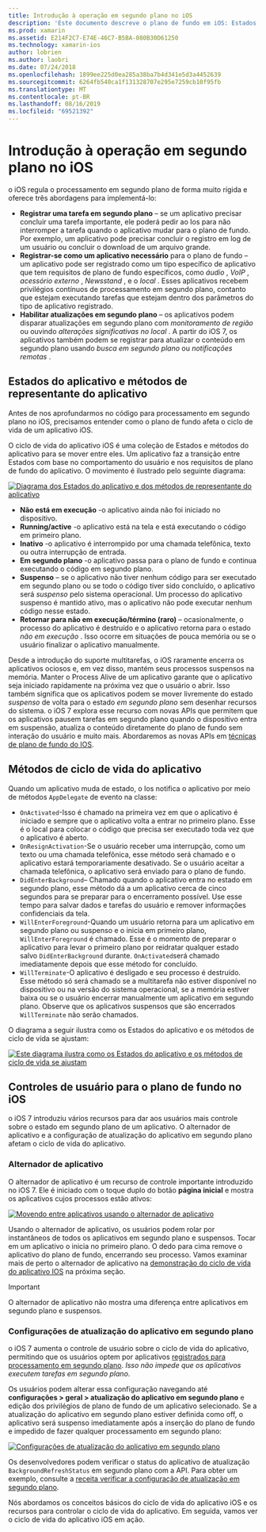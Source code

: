 ```yaml
---
title: Introdução à operação em segundo plano no iOS
description: 'Este documento descreve o plano de fundo em iOS: Estados de aplicativo, métodos de ciclo de vida do aplicativo e atualização de aplicativo em segundo plano.'
ms.prod: xamarin
ms.assetid: E214F2C7-E74E-46C7-B5BA-080B30D61250
ms.technology: xamarin-ios
author: lobrien
ms.author: laobri
ms.date: 07/24/2018
ms.openlocfilehash: 1899ee225d0ea285a38ba7b4d341e5d3a4452639
ms.sourcegitcommit: 6264fb540ca1f131328707e295e7259cb10f95fb
ms.translationtype: MT
ms.contentlocale: pt-BR
ms.lasthandoff: 08/16/2019
ms.locfileid: "69521392"
---
```

# <a name="introduction-to-backgrounding-in-ios"></a>Introdução à operação em segundo plano no iOS

o iOS regula o processamento em segundo plano de forma muito rígida e oferece três abordagens para implementá-lo:

- **Registrar uma tarefa em segundo plano** – se um aplicativo precisar concluir uma tarefa importante, ele poderá pedir ao Ios para não interromper a tarefa quando o aplicativo mudar para o plano de fundo. Por exemplo, um aplicativo pode precisar concluir o registro em log de um usuário ou concluir o download de um arquivo grande.
- **Registrar-se como um aplicativo necessário** para o plano de fundo – um aplicativo pode ser registrado como um tipo específico de aplicativo que tem requisitos de plano de fundo específicos, como *áudio* , *VoIP* , *acessório externo* , *Newsstand* , e o *local* . Esses aplicativos recebem privilégios contínuos de processamento em segundo plano, contanto que estejam executando tarefas que estejam dentro dos parâmetros do tipo de aplicativo registrado.
- **Habilitar atualizações em segundo plano** – os aplicativos podem disparar atualizações em segundo plano com *monitoramento de região* ou ouvindo *alterações significativas no local* . A partir do iOS 7, os aplicativos também podem se registrar para atualizar o conteúdo em segundo plano usando *busca em segundo plano* ou *notificações remotas* .


## <a name="application-states-and-application-delegate-methods"></a>Estados do aplicativo e métodos de representante do aplicativo

Antes de nos aprofundarmos no código para processamento em segundo plano no iOS, precisamos entender como o plano de fundo afeta o ciclo de vida de um aplicativo iOS.

O ciclo de vida do aplicativo iOS é uma coleção de Estados e métodos do aplicativo para se mover entre eles. Um aplicativo faz a transição entre Estados com base no comportamento do usuário e nos requisitos de plano de fundo do aplicativo. O movimento é ilustrado pelo seguinte diagrama:

 [![](introduction-to-backgrounding-in-ios-images/applicationlifecycle-.png "Diagrama dos Estados do aplicativo e dos métodos de representante do aplicativo")](introduction-to-backgrounding-in-ios-images/applicationlifecycle-.png#lightbox)

- **Não está em execução** -o aplicativo ainda não foi iniciado no dispositivo.
- **Running/active** -o aplicativo está na tela e está executando o código em primeiro plano.
- **Inativo** -o aplicativo é interrompido por uma chamada telefônica, texto ou outra interrupção de entrada.
- **Em segundo plano** -o aplicativo passa para o plano de fundo e continua executando o código em segundo plano.
- **Suspenso** – se o aplicativo não tiver nenhum código para ser executado em segundo plano ou se todo o código tiver sido concluído, o aplicativo será *suspenso* pelo sistema operacional. Um processo do aplicativo suspenso é mantido ativo, mas o aplicativo não pode executar nenhum código nesse estado.
- **Retornar para não em execução/término (raro)** – ocasionalmente, o processo do aplicativo é destruído e o aplicativo retorna para o estado *não em execução* . Isso ocorre em situações de pouca memória ou se o usuário finalizar o aplicativo manualmente.


Desde a introdução do suporte multitarefas, o iOS raramente encerra os aplicativos ociosos e, em vez disso, mantém seus processos suspensos na memória. Manter o Process Alive de um aplicativo garante que o aplicativo seja iniciado rapidamente na próxima vez que o usuário o abrir. Isso também significa que os aplicativos podem se mover livremente do estado *suspenso* de volta para o estado *em segundo plano* sem desenhar recursos do sistema. o iOS 7 explora esse recurso com novas APIs que permitem que os aplicativos pausem tarefas em segundo plano quando o dispositivo entra em suspensão, atualiza o conteúdo diretamente do plano de fundo sem interação do usuário e muito mais. Abordaremos as novas APIs em [técnicas de plano de fundo do IOS](~/ios/app-fundamentals/backgrounding/ios-backgrounding-techniques/index.md).

## <a name="application-lifecycle-methods"></a>Métodos de ciclo de vida do aplicativo

Quando um aplicativo muda de estado, o Ios notifica o aplicativo por meio de métodos `AppDelegate` de evento na classe:

- `OnActivated`-Isso é chamado na primeira vez em que o aplicativo é iniciado e sempre que o aplicativo volta a entrar no primeiro plano. Esse é o local para colocar o código que precisa ser executado toda vez que o aplicativo é aberto.
- `OnResignActivation`-Se o usuário receber uma interrupção, como um texto ou uma chamada telefônica, esse método será chamado e o aplicativo estará temporariamente desativado. Se o usuário aceitar a chamada telefônica, o aplicativo será enviado para o plano de fundo.
- `DidEnterBackground`– Chamado quando o aplicativo entra no estado em segundo plano, esse método dá a um aplicativo cerca de cinco segundos para se preparar para o encerramento possível. Use esse tempo para salvar dados e tarefas do usuário e remover informações confidenciais da tela.
- `WillEnterForeground`-Quando um usuário retorna para um aplicativo em segundo plano ou suspenso e o inicia em primeiro plano, `WillEnterForeground` é chamado. Esse é o momento de preparar o aplicativo para levar o primeiro plano por reidratar qualquer estado salvo `DidEnterBackground` durante.  `OnActivated`será chamado imediatamente depois que esse método for concluído.
- `WillTerminate`-O aplicativo é desligado e seu processo é destruído. Esse método só será chamado se a multitarefa não estiver disponível no dispositivo ou na versão do sistema operacional, se a memória estiver baixa ou se o usuário encerrar manualmente um aplicativo em segundo plano. Observe que os aplicativos suspensos que são encerrados `WillTerminate` não serão chamados.


O diagrama a seguir ilustra como os Estados do aplicativo e os métodos de ciclo de vida se ajustam:

 [![](introduction-to-backgrounding-in-ios-images/image2.png "Este diagrama ilustra como os Estados do aplicativo e os métodos de ciclo de vida se ajustam")](introduction-to-backgrounding-in-ios-images/image2.png#lightbox)

## <a name="user-controls-for-backgrounding-in-ios"></a>Controles de usuário para o plano de fundo no iOS

o iOS 7 introduziu vários recursos para dar aos usuários mais controle sobre o estado em segundo plano de um aplicativo. O alternador de aplicativo e a configuração de atualização do aplicativo em segundo plano afetam o ciclo de vida do aplicativo.

### <a name="app-switcher"></a>Alternador de aplicativo

O alternador de aplicativo é um recurso de controle importante introduzido no iOS 7. Ele é iniciado com o toque duplo do botão **página inicial** e mostra os aplicativos cujos processos estão ativos:

 [![](introduction-to-backgrounding-in-ios-images/app-switcher-.png "Movendo entre aplicativos usando o alternador de aplicativo")](introduction-to-backgrounding-in-ios-images/app-switcher-.png#lightbox)

Usando o alternador de aplicativo, os usuários podem rolar por instantâneos de todos os aplicativos em segundo plano e suspensos. Tocar em um aplicativo o inicia no primeiro plano. O dedo para cima remove o aplicativo do plano de fundo, encerrando seu processo. Vamos examinar mais de perto o alternador de aplicativo na [demonstração do ciclo de vida do aplicativo IOS](~/ios/app-fundamentals/backgrounding/application-lifecycle-demo.md) na próxima seção.

> [!IMPORTANT]
> O alternador de aplicativo não mostra uma diferença entre aplicativos em segundo plano e suspensos.



### <a name="background-app-refresh-settings"></a>Configurações de atualização do aplicativo em segundo plano

o iOS 7 aumenta o controle de usuário sobre o ciclo de vida do aplicativo, permitindo que os usuários optem por aplicativos [registrados para processamento em segundo plano](~/ios/app-fundamentals/backgrounding/ios-backgrounding-techniques/registering-applications-to-run-in-background.md). *Isso não impede que os aplicativos executem tarefas em segundo plano*.

Os usuários podem alterar essa configuração navegando até **configurações > geral > atualização do aplicativo em segundo plano** e edição dos privilégios de plano de fundo de um aplicativo selecionado. Se a atualização do aplicativo em segundo plano estiver definida como off, o aplicativo será suspenso imediatamente após a inserção do plano de fundo e impedido de fazer qualquer processamento em segundo plano:

 [![](introduction-to-backgrounding-in-ios-images/settings-.png "Configurações de atualização do aplicativo em segundo plano")](introduction-to-backgrounding-in-ios-images/settings-.png#lightbox)

Os desenvolvedores podem verificar o status do aplicativo de atualização `BackgroundRefreshStatus` em segundo plano com a API. Para obter um exemplo, consulte a [receita verificar a configuração de atualização em segundo plano](https://github.com/xamarin/recipes/tree/master/Recipes/ios/multitasking/check_background_refresh_setting).

Nós abordamos os conceitos básicos do ciclo de vida do aplicativo iOS e os recursos para controlar o ciclo de vida do aplicativo. Em seguida, vamos ver o ciclo de vida do aplicativo iOS em ação.

